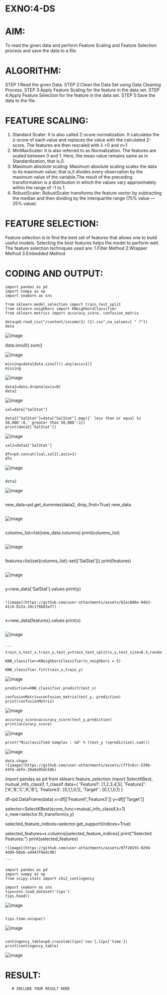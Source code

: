 # EXNO:4-DS
# AIM:
To read the given data and perform Feature Scaling and Feature Selection process and save the
data to a file.

# ALGORITHM:
STEP 1:Read the given Data.
STEP 2:Clean the Data Set using Data Cleaning Process.
STEP 3:Apply Feature Scaling for the feature in the data set.
STEP 4:Apply Feature Selection for the feature in the data set.
STEP 5:Save the data to the file.

# FEATURE SCALING:
1. Standard Scaler: It is also called Z-score normalization. It calculates the z-score of each value and replaces the value with the calculated Z-score. The features are then rescaled with x̄ =0 and σ=1
2. MinMaxScaler: It is also referred to as Normalization. The features are scaled between 0 and 1. Here, the mean value remains same as in Standardization, that is,0.
3. Maximum absolute scaling: Maximum absolute scaling scales the data to its maximum value; that is,it divides every observation by the maximum value of the variable.The result of the preceding transformation is a distribution in which the values vary approximately within the range of -1 to 1.
4. RobustScaler: RobustScaler transforms the feature vector by subtracting the median and then dividing by the interquartile range (75% value — 25% value).

# FEATURE SELECTION:
Feature selection is to find the best set of features that allows one to build useful models. Selecting the best features helps the model to perform well.
The feature selection techniques used are:
1.Filter Method
2.Wrapper Method
3.Embedded Method

# CODING AND OUTPUT:  
```
import pandas as pd
import numpy as np
import seaborn as sns

from sklearn.model_selection import train_test_split
from sklearn.neighbors import KNeighborsClassifier
from sklearn.metrics import accuracy_score, confusion_matrix

data=pd.read_csv("/content/income(1) (1).csv",na_values=[ " ?"])
data
```
![image](https://github.com/user-attachments/assets/86458501-01c9-49af-a25f-8cf8bfedcac9)

data.isnull().sum()

![image](https://github.com/user-attachments/assets/f9be3870-7194-4f4c-8b50-6008f61d668f)
````
missing=data[data.isnull().any(axis=1)]
missing
````
![image](https://github.com/user-attachments/assets/a6e7a698-049e-42a2-8d04-b3c015d24d5c)

````
data2=data.dropna(axis=0)
data2
````
![image](https://github.com/user-attachments/assets/80686430-6371-4319-8f01-b623d6697c8c)

```
sal=data["SalStat"]

data2["SalStat"]=data["SalStat"].map({' less than or equal to 50,000':0,' greater than 50,000':1})
print(data2['SalStat'])
```
![image](https://github.com/user-attachments/assets/e17bd8f3-e140-4dde-b89a-79bab047cf0a)
```
sal2=data2['SalStat']

dfs=pd.concat([sal,sal2],axis=1)
dfs
```
![image](https://github.com/user-attachments/assets/2cb788f0-a530-4961-962b-3f5325504986)
```

data2
````
![image](https://github.com/user-attachments/assets/703795f9-f7a1-441d-a3ef-1c353dd79246)
```

```
new_data=pd.get_dummies(data2, drop_first=True)
new_data
```
```
![image](https://github.com/user-attachments/assets/fd62a441-b7a4-491d-a6e5-feae44957a6a)
```

```
columns_list=list(new_data.columns)
print(columns_list)
```
```
![image](https://github.com/user-attachments/assets/c9e27cce-3362-45b1-b442-3a0b5dfa965a)
```

```
features=list(set(columns_list)-set(['SalStat']))
print(features)
```
```
![image](https://github.com/user-attachments/assets/801bc960-77bb-4175-9f87-9827d1ca98ba)
```

```
y=new_data['SalStat'].values
print(y)
```

![image](https://github.com/user-attachments/assets/62ac8d6e-94b3-41c6-812a-28c176b83af7)


```
x=new_data[features].values
print(x)
```
````
![image](https://github.com/user-attachments/assets/79d6cf44-edbd-4b75-b0d1-986cfa475db3)
````

```
train_x,test_x,train_y,test_y=train_test_split(x,y,test_size=0.3,random_state=0)

KNN_classifier=KNeighborsClassifier(n_neighbors = 5)

KNN_classifier.fit(train_x,train_y)
````
![image](https://github.com/user-attachments/assets/34091a90-27c0-423f-839b-beaca5048b32)
```
prediction=KNN_classifier.predict(test_x)

confusionMatrix=confusion_matrix(test_y, prediction)
print(confusionMatrix)
```
![image](https://github.com/user-attachments/assets/c49d830a-b0a5-4df9-9a53-4330225a19dc)
```
accuracy_score=accuracy_score(test_y,prediction)
print(accuracy_score)
```
![image](https://github.com/user-attachments/assets/faf4347a-a8be-4701-9691-ed26e9fd6f3f)

```
print("Misclassified Samples : %d" % (test_y !=prediction).sum())
```
![image](https://github.com/user-attachments/assets/061dcd4b-2fc8-484d-b6dc-1f15639d5acd)
```
data.shape
![image](https://github.com/user-attachments/assets/cff3c6cc-539b-44f6-abfe-20a8a95dc50b)
```

import pandas as pd
from sklearn.feature_selection import SelectKBest, mutual_info_classif, f_classif
data={
    'Feature1': [1,2,3,4,5],
    'Feature2': ['A','B','C','A','B'],
    'Feature3': [0,1,1,0,1],
    'Target'  : [0,1,1,0,1]
}

df=pd.DataFrame(data)
x=df[['Feature1','Feature3']]
y=df[['Target']]

selector=SelectKBest(score_func=mutual_info_classif,k=1)
x_new=selector.fit_transform(x,y)

selected_feature_indices=selector.get_support(indices=True)

selected_features=x.columns[selected_feature_indices]
print("Selected Features:")
print(selected_features)
````
![image](https://github.com/user-attachments/assets/07f28155-0294-4dd9-b0a6-a4443f4edc98)

```

import pandas as pd
import numpy as np
from scipy.stats import chi2_contingency

import seaborn as sns
tips=sns.load_dataset('tips')
tips.head()
````
![image](https://github.com/user-attachments/assets/00e0920e-6627-488b-8fd6-d586f29f946a)
```

tips.time.unique()
```
![image](https://github.com/user-attachments/assets/01f6a57b-3790-4b0a-ab75-0510bd047f15)

```

contingency_table=pd.crosstab(tips['sex'],tips['time'])
print(contingency_table)
````
![image](https://github.com/user-attachments/assets/e0bc2671-8cd0-4196-b773-df8422e4e900)

# RESULT:
       # INCLUDE YOUR RESULT HERE
